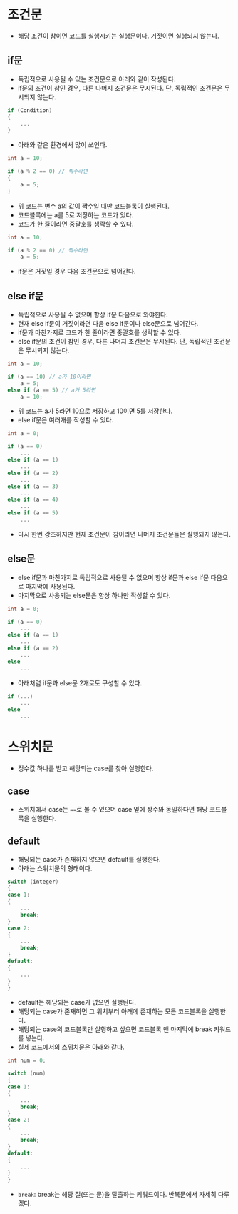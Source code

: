 # 조건문
- 해당 조건이 참이면 코드를 실행시키는 실행문이다. 거짓이면 실행되지 않는다.

## if문
- 독립적으로 사용될 수 있는 조건문으로 아래와 같이 작성된다.
- if문의 조건이 참인 경우, 다른 나머지 조건문은 무시된다. 단, 독립적인 조건문은 무시되지 않는다.

```cpp
if (Condition)
{
    ...
}
```

- 아래와 같은 환경에서 많이 쓰인다.

```cpp
int a = 10;

if (a % 2 == 0) // 짝수라면
{
    a = 5;
}
```

- 위 코드는 변수 a의 값이 짝수일 때만 코드블록이 실행된다.
- 코드블록에는 a를 5로 저장하는 코드가 있다.
- 코드가 한 줄이라면 중괄호를 생략할 수 있다.

```cpp
int a = 10;

if (a % 2 == 0) // 짝수라면
    a = 5;
```

- if문은 거짓일 경우 다음 조건문으로 넘어간다.
## else if문
- 독립적으로 사용될 수 없으며 항상 if문 다음으로 와야한다.
- 현재 else if문이 거짓이라면 다음 else if문이나 else문으로 넘어간다.
- if문과 마찬가지로 코드가 한 줄이라면 중괄호를 생략할 수 있다.
- else if문의 조건이 참인 경우, 다른 나머지 조건문은 무시된다. 단, 독립적인 조건문은 무시되지 않는다.

```cpp
int a = 10;

if (a == 10) // a가 10이라면
    a = 5;
else if (a == 5) // a가 5라면
    a = 10;
```

- 위 코드는 a가 5라면 10으로 저장하고 10이면 5를 저장한다.
- else if문은 여러개를 작성할 수 있다.

```cpp
int a = 0;

if (a == 0)
    ...
else if (a == 1)
    ...
else if (a == 2)
    ...
else if (a == 3)
    ...
else if (a == 4)
    ...
else if (a == 5)
    ...
```

- 다시 한번 강조하지만 현재 조건문이 참이라면 나머지 조건문들은 실행되지 않는다.
## else문
- else if문과 마찬가지로 독립적으로 사용될 수 없으며 항상 if문과 else if문 다음으로 마지막에 사용된다.
- 마지막으로 사용되는 else문은 항상 하나만 작성할 수 있다.

```cpp
int a = 0;

if (a == 0)
    ...
else if (a == 1)
    ...
else if (a == 2)
    ...
else
    ...
```

- 아래처럼 if문과 else문 2개로도 구성할 수 있다.

```cpp
if (...)
    ...
else
    ...
```
# 스위치문
- 정수값 하나를 받고 해당되는 case를 찾아 실행한다.
## case
- 스위치에서 case는 ```==```로 볼 수 있으며 case 옆에 상수와 동일하다면 해당 코드블록을 실행한다.
## default
- 해당되는 case가 존재하지 않으면 default를 실행한다.
- 아래는 스위치문의 형태이다.

```cpp
switch (integer)
{
case 1:
{
    ...
    break;
}
case 2:
{
    ...
    break;
}
default:
{
    ...
}
}
```

- default는 해당되는 case가 없으면 실행된다.
- 해당되는 case가 존재하면 그 위치부터 아래에 존재하는 모든 코드블록을 실행한다.
- 해당되는 case의 코드블록만 실행하고 싶으면 코드블록 맨 마지막에 break 키워드를 넣는다.
- 실제 코드에서의 스위치문은 아래와 같다.

```cpp
int num = 0;

switch (num)
{
case 1:
{
    ...
    break;
}
case 2:
{
    ...
    break;
}
default:
{
    ...
}
}
```

- `break`: break는 해당 절(또는 문)을 탈출하는 키워드이다. 반복문에서 자세히 다루겠다.
